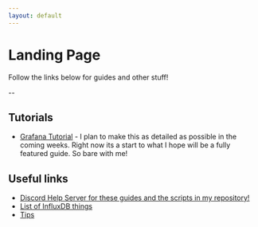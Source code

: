 ```yaml
---
layout: default
---
```


# Landing Page

Follow the links below for guides and other stuff!

--

## Tutorials

- [Grafana Tutorial](https://alexandzors.github.io/things/grafana) - I plan to make this as detailed as possible in the coming weeks. Right now its a start to what I hope will be a fully featured guide. So bare with me!

## Useful links

- [Discord Help Server for these guides and the scripts in my repository!](https://discord.gg/8y6sndR)
- [List of InfluxDB things](https://github.com/mark-rushakoff/awesome-influxdb)
- [Tips](https://alexsguardian.net/donate)
